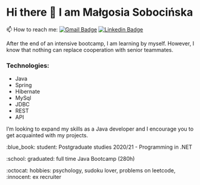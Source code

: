# Hi there 👋 I am Małgosia Sobocińska

<!--
**GosiaSo/GosiaSo** is a ✨ _special_ ✨ repository because its `README.md` (this file) appears on your GitHub profile.

Here are some ideas to get you started:

- 🔭 I’m currently working on ...
- 🌱 I’m currently learning ...
- 👯 I’m looking to collaborate on ...
- 🤔 I’m looking for help with ...
- 💬 Ask me about ...
- 📫 How to reach me: ...
- 😄 Pronouns: ...
- ⚡ Fun fact: ...

 
-->

📫 How to reach me:
[![Gmail Badge](https://img.shields.io/badge/-sobocinska.malgo@gmail.com-c14438?style=flat&logo=Gmail&logoColor=white&link=mailto:sobocinska.malgo@gmail.com)](mailto:sobocinska.malgo@gmail.com) 
[![Linkedin Badge](https://img.shields.io/badge/-malgorzatasobocinska-0072b1?style=flat&logo=Linkedin&logoColor=white&link=https://www.linkedin.com/in/malgorzatasobocinska/)](https://www.linkedin.com/in/malgorzatasobocinska/) <p align='left'>
  <p> After the end of an intensive bootcamp, I am learning by myself. 
  However, I know that nothing can replace cooperation with senior teammates.</p>
  
### Technologies:
  - Java
  - Spring
  - Hibernate
  - MySql
  - JDBC
  - REST
  - API

<p> I’m looking to expand my skills as a Java developer and I encourage you to get acquainted with my projects. </p>

<p>  :blue_book: student: Postgraduate studies 2020/21 -  Programming in .NET </p>
<p> :school: graduated: full time Java Bootcamp (280h) </p>
</p>
<p> :octocat: hobbies: psychology, sudoku lover, problems on leetcode, :innocent: ex recruiter </p>

